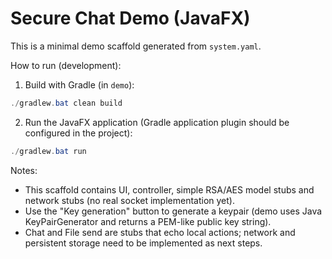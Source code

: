 # Secure Chat Demo (JavaFX)

This is a minimal demo scaffold generated from `system.yaml`.

How to run (development):

1. Build with Gradle (in `demo`):

```powershell
./gradlew.bat clean build
```

2. Run the JavaFX application (Gradle application plugin should be configured in the project):

```powershell
./gradlew.bat run
```

Notes:
- This scaffold contains UI, controller, simple RSA/AES model stubs and network stubs (no real socket implementation yet).
- Use the "Key generation" button to generate a keypair (demo uses Java KeyPairGenerator and returns a PEM-like public key string).
- Chat and File send are stubs that echo local actions; network and persistent storage need to be implemented as next steps.
